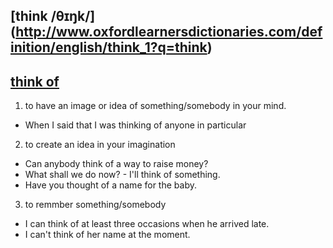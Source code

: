 ## [think  /θɪŋk/] (http://www.oxfordlearnersdictionaries.com/definition/english/think_1?q=think)

## [think of](http://www.oxfordlearnersdictionaries.com/definition/english/think-of)
1. to have an image or idea of something/somebody in your mind.
  * When I said that I was thinking of anyone in particular
2. to create an idea in your imagination
  * Can anybody think of a way to raise money?
  * What shall we do now? - I'll think of something.
  * Have you thought of a name for the baby.
  
3. to remmber something/somebody  
  * I can think of at least three occasions when he arrived late.
  * I can't think of her name at the moment.
